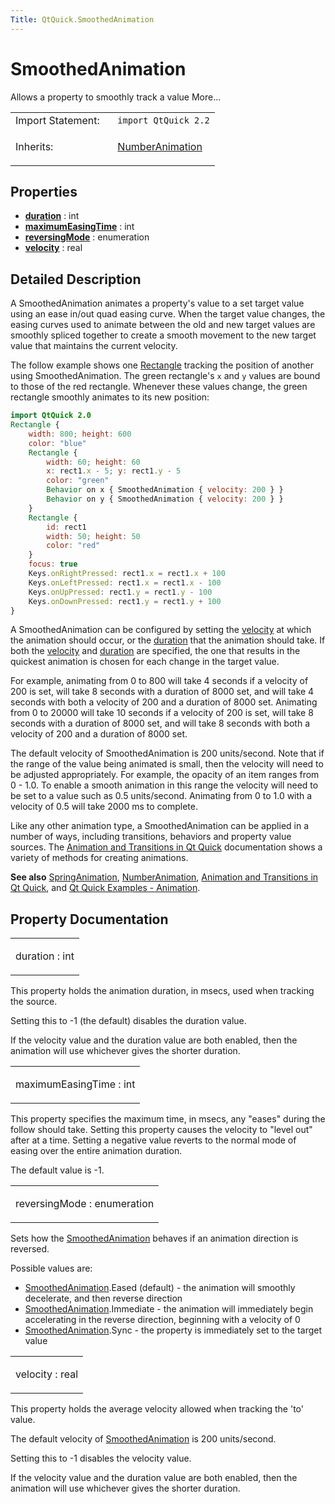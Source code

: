 ```yaml
---
Title: QtQuick.SmoothedAnimation
---
```

        
SmoothedAnimation
=================

<span class="subtitle"></span>
Allows a property to smoothly track a value More...

<table>
<colgroup>
<col width="50%" />
<col width="50%" />
</colgroup>
<tbody>
<tr class="odd">
<td>Import Statement:</td>
<td><code>import QtQuick 2.2</code></td>
</tr>
<tr class="even">
<td>Inherits:</td>
<td><p><a href="QtQuick.NumberAnimation.md">NumberAnimation</a></p></td>
</tr>
</tbody>
</table>

<span id="properties"></span>
Properties
----------

-   ****[duration](#duration-prop)**** : int
-   ****[maximumEasingTime](#maximumEasingTime-prop)**** : int
-   ****[reversingMode](#reversingMode-prop)**** : enumeration
-   ****[velocity](#velocity-prop)**** : real

<span id="details"></span>
Detailed Description
--------------------

A SmoothedAnimation animates a property's value to a set target value using an ease in/out quad easing curve. When the target value changes, the easing curves used to animate between the old and new target values are smoothly spliced together to create a smooth movement to the new target value that maintains the current velocity.

The follow example shows one [Rectangle](../QtQuick.Rectangle.md) tracking the position of another using SmoothedAnimation. The green rectangle's `x` and `y` values are bound to those of the red rectangle. Whenever these values change, the green rectangle smoothly animates to its new position:

``` qml
import QtQuick 2.0
Rectangle {
    width: 800; height: 600
    color: "blue"
    Rectangle {
        width: 60; height: 60
        x: rect1.x - 5; y: rect1.y - 5
        color: "green"
        Behavior on x { SmoothedAnimation { velocity: 200 } }
        Behavior on y { SmoothedAnimation { velocity: 200 } }
    }
    Rectangle {
        id: rect1
        width: 50; height: 50
        color: "red"
    }
    focus: true
    Keys.onRightPressed: rect1.x = rect1.x + 100
    Keys.onLeftPressed: rect1.x = rect1.x - 100
    Keys.onUpPressed: rect1.y = rect1.y - 100
    Keys.onDownPressed: rect1.y = rect1.y + 100
}
```

A SmoothedAnimation can be configured by setting the [velocity](#velocity-prop) at which the animation should occur, or the [duration](#duration-prop) that the animation should take. If both the [velocity](#velocity-prop) and [duration](#duration-prop) are specified, the one that results in the quickest animation is chosen for each change in the target value.

For example, animating from 0 to 800 will take 4 seconds if a velocity of 200 is set, will take 8 seconds with a duration of 8000 set, and will take 4 seconds with both a velocity of 200 and a duration of 8000 set. Animating from 0 to 20000 will take 10 seconds if a velocity of 200 is set, will take 8 seconds with a duration of 8000 set, and will take 8 seconds with both a velocity of 200 and a duration of 8000 set.

The default velocity of SmoothedAnimation is 200 units/second. Note that if the range of the value being animated is small, then the velocity will need to be adjusted appropriately. For example, the opacity of an item ranges from 0 - 1.0. To enable a smooth animation in this range the velocity will need to be set to a value such as 0.5 units/second. Animating from 0 to 1.0 with a velocity of 0.5 will take 2000 ms to complete.

Like any other animation type, a SmoothedAnimation can be applied in a number of ways, including transitions, behaviors and property value sources. The [Animation and Transitions in Qt Quick](../QtQuick.qtquick-statesanimations-animations.md) documentation shows a variety of methods for creating animations.

**See also** [SpringAnimation](../QtQuick.SpringAnimation.md), [NumberAnimation](../QtQuick.NumberAnimation.md), [Animation and Transitions in Qt Quick](../QtQuick.qtquick-statesanimations-animations.md), and [Qt Quick Examples - Animation](https://developer.ubuntu.comapps/qml/sdk-14.10/QtQuick.animation/).

Property Documentation
----------------------

<table>
<colgroup>
<col width="100%" />
</colgroup>
<tbody>
<tr class="odd">
<td><p><span id="duration-prop"></span><span class="name">duration</span> : <span class="type">int</span></p></td>
</tr>
</tbody>
</table>

This property holds the animation duration, in msecs, used when tracking the source.

Setting this to -1 (the default) disables the duration value.

If the velocity value and the duration value are both enabled, then the animation will use whichever gives the shorter duration.

<table>
<colgroup>
<col width="100%" />
</colgroup>
<tbody>
<tr class="odd">
<td><p><span id="maximumEasingTime-prop"></span><span class="name">maximumEasingTime</span> : <span class="type">int</span></p></td>
</tr>
</tbody>
</table>

This property specifies the maximum time, in msecs, any "eases" during the follow should take. Setting this property causes the velocity to "level out" after at a time. Setting a negative value reverts to the normal mode of easing over the entire animation duration.

The default value is -1.

<table>
<colgroup>
<col width="100%" />
</colgroup>
<tbody>
<tr class="odd">
<td><p><span id="reversingMode-prop"></span><span class="name">reversingMode</span> : <span class="type">enumeration</span></p></td>
</tr>
</tbody>
</table>

Sets how the [SmoothedAnimation](index.html) behaves if an animation direction is reversed.

Possible values are:

-   [SmoothedAnimation](index.html).Eased (default) - the animation will smoothly decelerate, and then reverse direction
-   [SmoothedAnimation](index.html).Immediate - the animation will immediately begin accelerating in the reverse direction, beginning with a velocity of 0
-   [SmoothedAnimation](index.html).Sync - the property is immediately set to the target value

<table>
<colgroup>
<col width="100%" />
</colgroup>
<tbody>
<tr class="odd">
<td><p><span id="velocity-prop"></span><span class="name">velocity</span> : <span class="type">real</span></p></td>
</tr>
</tbody>
</table>

This property holds the average velocity allowed when tracking the 'to' value.

The default velocity of [SmoothedAnimation](index.html) is 200 units/second.

Setting this to -1 disables the velocity value.

If the velocity value and the duration value are both enabled, then the animation will use whichever gives the shorter duration.

